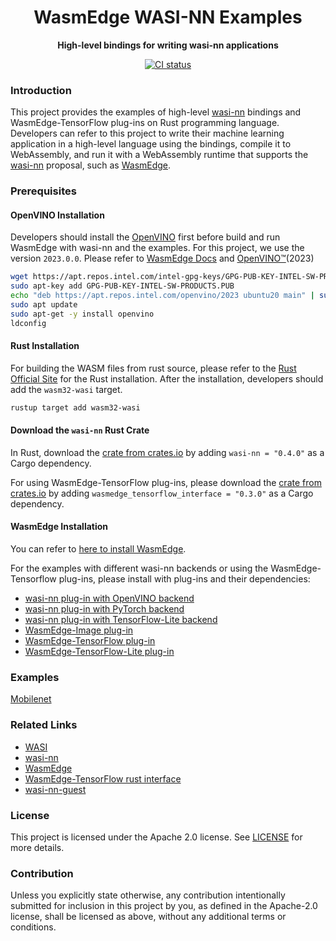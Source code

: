 <div align="center">
  <h1>WasmEdge WASI-NN Examples</h1>

  <p><strong>High-level bindings for writing wasi-nn applications</strong></p>

  <p>
    <a href="https://github.com/second-state/WasmEdge-WASINN-examples/actions?query=workflow%3ACI++">
      <img src="https://github.com/second-state/WasmEdge-WASINN-examples/actions/workflows/build.yaml/badge.svg" alt="CI status"/>
    </a>
  </p>
</div>

### Introduction

This project provides the examples of high-level [wasi-nn] bindings and WasmEdge-TensorFlow plug-ins on Rust programming language. Developers can refer to this project to write their machine learning application in a high-level language using the bindings, compile it to WebAssembly, and run it with a WebAssembly runtime that supports the [wasi-nn] proposal, such as [WasmEdge].

### Prerequisites

#### OpenVINO Installation

Developers should install the [OpenVINO] first before build and run WasmEdge with wasi-nn and the examples.
For this project, we use the version `2023.0.0`. Please refer to [WasmEdge Docs](https://wasmedge.org/docs/contribute/source/plugin/wasi_nn) and [OpenVINO™](https://docs.openvino.ai/2023.0/openvino_docs_install_guides_installing_openvino_apt.html)(2023)

```bash
wget https://apt.repos.intel.com/intel-gpg-keys/GPG-PUB-KEY-INTEL-SW-PRODUCTS.PUB
sudo apt-key add GPG-PUB-KEY-INTEL-SW-PRODUCTS.PUB
echo "deb https://apt.repos.intel.com/openvino/2023 ubuntu20 main" | sudo tee /etc/apt/sources.list.d/intel-openvino-2023.list
sudo apt update
sudo apt-get -y install openvino
ldconfig
```
[OpenVINO]: https://www.intel.com/content/www/us/en/developer/tools/openvino-toolkit/overview.html

#### Rust Installation

For building the WASM files from rust source, please refer to the [Rust Official Site](https://www.rust-lang.org/tools/install) for the Rust installation.
After the installation, developers should add the `wasm32-wasi` target.

```bash
rustup target add wasm32-wasi
```

#### Download the `wasi-nn` Rust Crate

In Rust, download the [crate from crates.io](https://crates.io/crates/wasi-nn) by adding `wasi-nn = "0.4.0"` as a Cargo dependency.

For using WasmEdge-TensorFlow plug-ins, please download the [crate from crates.io](https://crates.io/crates/wasmedge_tensorflow_interface) by adding `wasmedge_tensorflow_interface = "0.3.0"` as a Cargo dependency.

#### WasmEdge Installation

You can refer to [here to install WasmEdge](https://wasmedge.org/docs/start/install#install).

For the examples with different wasi-nn backends or using the WasmEdge-Tensorflow plug-ins, please install with plug-ins and their dependencies:

- [wasi-nn plug-in with OpenVINO backend](https://wasmedge.org/docs/start/install#wasi-nn-plug-in-with-openvino-backend)
- [wasi-nn plug-in with PyTorch backend](https://wasmedge.org/docs/start/install#wasi-nn-plug-in-with-pytorch-backend)
- [wasi-nn plug-in with TensorFlow-Lite backend](https://wasmedge.org/docs/start/install#wasi-nn-plug-in-with-tensorflow-lite-backend)
- [WasmEdge-Image plug-in](https://wasmedge.org/docs/start/install#wasmedge-image-plug-in)
- [WasmEdge-TensorFlow plug-in](https://wasmedge.org/docs/start/install#wasmedge-tensorflow-plug-in)
- [WasmEdge-TensorFlow-Lite plug-in](https://wasmedge.org/docs/start/install#wasmedge-tensorflow-lite-plug-in)

### Examples

[Mobilenet](mobilenet)

### Related Links

- [WASI]
- [wasi-nn]
- [WasmEdge]
- [WasmEdge-TensorFlow rust interface](https://crates.io/crates/wasmedge_tensorflow_interface)
- [wasi-nn-guest](https://github.com/radu-matei/wasi-nn-guest)

[WasmEdge]: https://wasmedge.org/
[wasi-nn]: https://github.com/WebAssembly/wasi-nn
[WASI]: https://github.com/WebAssembly/WASI

### License

This project is licensed under the Apache 2.0 license. See [LICENSE](LICENSE) for more details.

### Contribution

Unless you explicitly state otherwise, any contribution intentionally submitted for inclusion in this project by you, as defined in the Apache-2.0 license, shall be licensed as above, without any additional terms or conditions.
